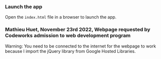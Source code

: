 ### Launch the app

Open the `index.html` file in a browser to launch the app.

### Mathieu Huet, November 23rd 2022, Webpage requested by Codeworks admission to web development program

Warning: You need to be connected to the internet for the webpage to work because I import the jQuery library from Google Hosted Libraries.
